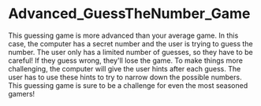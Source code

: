 # Advanced_GuessTheNumber_Game

This guessing game is more advanced than your average game. In this case, the computer has a secret number and the user is trying to guess the number. The user only has a limited number of guesses, so they have to be careful! If they guess wrong, they'll lose the game. To make things more challenging, the computer will give the user hints after each guess. The user has to use these hints to try to narrow down the possible numbers. This guessing game is sure to be a challenge for even the most seasoned gamers!
